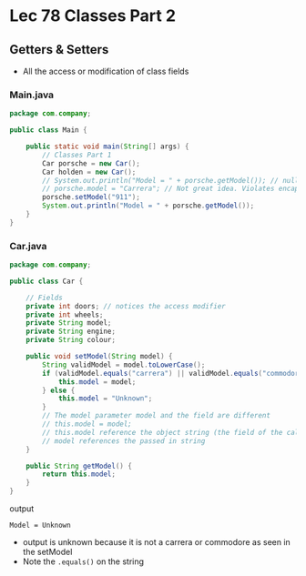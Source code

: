 # Lec 78 Classes Part 2

## Getters & Setters
* All the access or modification of class fields

### Main.java
```java
package com.company;

public class Main {

    public static void main(String[] args) {
	    // Classes Part 1
        Car porsche = new Car();
        Car holden = new Car();
        // System.out.println("Model = " + porsche.getModel()); // null is the default state
        // porsche.model = "Carrera"; // Not great idea. Violates encapsulation
        porsche.setModel("911");
        System.out.println("Model = " + porsche.getModel());
    }
}
```
### Car.java
```java
package com.company;

public class Car {

    // Fields
    private int doors; // notices the access modifier
    private int wheels;
    private String model;
    private String engine;
    private String colour;

    public void setModel(String model) {
        String validModel = model.toLowerCase();
        if (validModel.equals("carrera") || validModel.equals("commodore")) {
            this.model = model;
        } else {
            this.model = "Unknown";
        }
        // The model parameter model and the field are different
        // this.model = model;
        // this.model reference the object string (the field of the calling object)
        // model references the passed in string
    }

    public String getModel() {
        return this.model;
    }
}
```
output
```
Model = Unknown
```
* output is unknown because it is not a carrera or commodore as seen in the setModel
* Note the `.equals()` on the string
